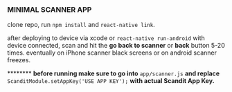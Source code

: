 ### MINIMAL SCANNER APP

clone repo, run `npm install` and `react-native link`.

after deploying to device via xcode or `react-native run-android` with device connected, scan and hit the **go back to scanner** or **back** button 5-20 times.  eventually on iPhone scanner black screens or on android scanner freezes.


******** **before running make sure to go into** `app/scanner.js` **and replace** `ScanditModule.setAppKey('USE APP KEY');` **with actual Scandit App Key.**
